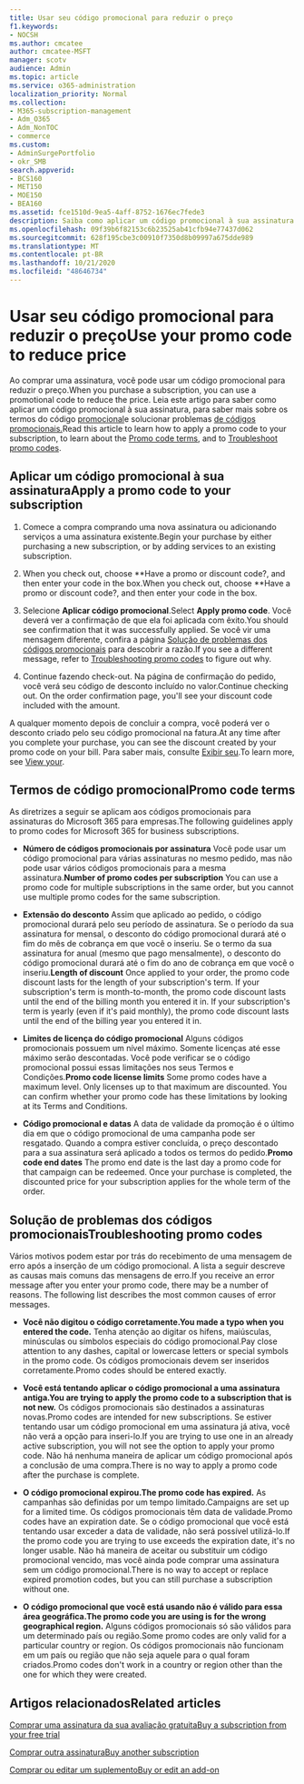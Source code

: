 ```yaml
---
title: Usar seu código promocional para reduzir o preço
f1.keywords:
- NOCSH
ms.author: cmcatee
author: cmcatee-MSFT
manager: scotv
audience: Admin
ms.topic: article
ms.service: o365-administration
localization_priority: Normal
ms.collection:
- M365-subscription-management
- Adm_O365
- Adm_NonTOC
- commerce
ms.custom:
- AdminSurgePortfolio
- okr_SMB
search.appverid:
- BCS160
- MET150
- MOE150
- BEA160
ms.assetid: fce1510d-9ea5-4aff-8752-1676ec7fede3
description: Saiba como aplicar um código promocional à sua assinatura do Microsoft 365 para reduzir o preço e como solucionar problemas de código promocional em caso de erro.
ms.openlocfilehash: 09f39b6f82153c6b23525ab41cfb94e77437d062
ms.sourcegitcommit: 628f195cbe3c00910f7350d8b09997a675dde989
ms.translationtype: MT
ms.contentlocale: pt-BR
ms.lasthandoff: 10/21/2020
ms.locfileid: "48646734"
---
```

# <a name="use-your-promo-code-to-reduce-price"></a><span data-ttu-id="cdad2-103">Usar seu código promocional para reduzir o preço</span><span class="sxs-lookup"><span data-stu-id="cdad2-103">Use your promo code to reduce price</span></span>

<span data-ttu-id="cdad2-104">Ao comprar uma assinatura, você pode usar um código promocional para reduzir o preço.</span><span class="sxs-lookup"><span data-stu-id="cdad2-104">When you purchase a subscription, you can use a promotional code to reduce the price.</span></span> <span data-ttu-id="cdad2-105">Leia este artigo para saber como aplicar um código promocional à sua assinatura, para saber mais sobre os termos do código [promocional](#promo-code-terms)e solucionar problemas [de códigos promocionais.](#troubleshooting-promo-codes)</span><span class="sxs-lookup"><span data-stu-id="cdad2-105">Read this article to learn how to apply a promo code to your subscription, to learn about the [Promo code terms](#promo-code-terms), and to [Troubleshoot promo codes](#troubleshooting-promo-codes).</span></span>
  
## <a name="apply-a-promo-code-to-your-subscription"></a><span data-ttu-id="cdad2-106">Aplicar um código promocional à sua assinatura</span><span class="sxs-lookup"><span data-stu-id="cdad2-106">Apply a promo code to your subscription</span></span>

1. <span data-ttu-id="cdad2-107">Comece a compra comprando uma nova assinatura ou adicionando serviços a uma assinatura existente.</span><span class="sxs-lookup"><span data-stu-id="cdad2-107">Begin your purchase by either purchasing a new subscription, or by adding services to an existing subscription.</span></span>
    
2. <span data-ttu-id="cdad2-108">When you check out, choose \*\*Have a promo or discount code?, and then enter your code in the box.</span><span class="sxs-lookup"><span data-stu-id="cdad2-108">When you check out, choose \*\*Have a promo or discount code?, and then enter your code in the box.</span></span> 
  
3. <span data-ttu-id="cdad2-109">Selecione **Aplicar código promocional**.</span><span class="sxs-lookup"><span data-stu-id="cdad2-109">Select **Apply promo code**.</span></span> <span data-ttu-id="cdad2-110">Você deverá ver a confirmação de que ela foi aplicada com êxito.</span><span class="sxs-lookup"><span data-stu-id="cdad2-110">You should see confirmation that it was successfully applied.</span></span> <span data-ttu-id="cdad2-111">Se você vir uma mensagem diferente, confira a página [Solução de problemas dos códigos promocionais](#troubleshooting-promo-codes) para descobrir a razão.</span><span class="sxs-lookup"><span data-stu-id="cdad2-111">If you see a different message, refer to [Troubleshooting promo codes](#troubleshooting-promo-codes) to figure out why.</span></span> 
    
4. <span data-ttu-id="cdad2-112">Continue fazendo check-out. Na página de confirmação do pedido, você verá seu código de desconto incluído no valor.</span><span class="sxs-lookup"><span data-stu-id="cdad2-112">Continue checking out. On the order confirmation page, you'll see your discount code included with the amount.</span></span> 
    
<span data-ttu-id="cdad2-113">A qualquer momento depois de concluir a compra, você poderá ver o desconto criado pelo seu código promocional na fatura.</span><span class="sxs-lookup"><span data-stu-id="cdad2-113">At any time after you complete your purchase, you can see the discount created by your promo code on your bill.</span></span> <span data-ttu-id="cdad2-114">Para saber mais, consulte [Exibir seu](billing-and-payments/view-your-bill-or-invoice.md).</span><span class="sxs-lookup"><span data-stu-id="cdad2-114">To learn more, see [View your](billing-and-payments/view-your-bill-or-invoice.md).</span></span>
  
## <a name="promo-code-terms"></a><span data-ttu-id="cdad2-115">Termos de código promocional</span><span class="sxs-lookup"><span data-stu-id="cdad2-115">Promo code terms</span></span>

<span data-ttu-id="cdad2-116">As diretrizes a seguir se aplicam aos códigos promocionais para assinaturas do Microsoft 365 para empresas.</span><span class="sxs-lookup"><span data-stu-id="cdad2-116">The following guidelines apply to promo codes for Microsoft 365 for business subscriptions.</span></span>
  
- <span data-ttu-id="cdad2-117">**Número de códigos promocionais por assinatura** Você pode usar um código promocional para várias assinaturas no mesmo pedido, mas não pode usar vários códigos promocionais para a mesma assinatura.</span><span class="sxs-lookup"><span data-stu-id="cdad2-117">**Number of promo codes per subscription** You can use a promo code for multiple subscriptions in the same order, but you cannot use multiple promo codes for the same subscription.</span></span> 
    
- <span data-ttu-id="cdad2-p104">**Extensão do desconto** Assim que aplicado ao pedido, o código promocional durará pelo seu período de assinatura. Se o período da sua assinatura for mensal, o desconto do código promocional durará até o fim do mês de cobrança em que você o inseriu. Se o termo da sua assinatura for anual (mesmo que pago mensalmente), o desconto do código promocional durará até o fim do ano de cobrança em que você o inseriu.</span><span class="sxs-lookup"><span data-stu-id="cdad2-p104">**Length of discount** Once applied to your order, the promo code discount lasts for the length of your subscription's term. If your subscription's term is month-to-month, the promo code discount lasts until the end of the billing month you entered it in. If your subscription's term is yearly (even if it's paid monthly), the promo code discount lasts until the end of the billing year you entered it in.</span></span> 
    
- <span data-ttu-id="cdad2-p105">**Limites de licença do código promocional** Alguns códigos promocionais possuem um nível máximo. Somente licenças até esse máximo serão descontadas. Você pode verificar se o código promocional possui essas limitações nos seus Termos e Condições.</span><span class="sxs-lookup"><span data-stu-id="cdad2-p105">**Promo code license limits** Some promo codes have a maximum level. Only licenses up to that maximum are discounted. You can confirm whether your promo code has these limitations by looking at its Terms and Conditions.</span></span> 
    
- <span data-ttu-id="cdad2-p106">**Código promocional e datas** A data de validade da promoção é o último dia em que o código promocional de uma campanha pode ser resgatado. Quando a compra estiver concluída, o preço descontado para a sua assinatura será aplicado a todos os termos do pedido.</span><span class="sxs-lookup"><span data-stu-id="cdad2-p106">**Promo code end dates** The promo end date is the last day a promo code for that campaign can be redeemed. Once your purchase is completed, the discounted price for your subscription applies for the whole term of the order.</span></span> 
    
## <a name="troubleshooting-promo-codes"></a><span data-ttu-id="cdad2-126">Solução de problemas dos códigos promocionais</span><span class="sxs-lookup"><span data-stu-id="cdad2-126">Troubleshooting promo codes</span></span>

<span data-ttu-id="cdad2-p107">Vários motivos podem estar por trás do recebimento de uma mensagem de erro após a inserção de um código promocional. A lista a seguir descreve as causas mais comuns das mensagens de erro.</span><span class="sxs-lookup"><span data-stu-id="cdad2-p107">If you receive an error message after you enter your promo code, there may be a number of reasons. The following list describes the most common causes of error messages.</span></span>
  
- <span data-ttu-id="cdad2-129">**Você não digitou o código corretamente.**</span><span class="sxs-lookup"><span data-stu-id="cdad2-129">**You made a typo when you entered the code.**</span></span> <span data-ttu-id="cdad2-130">Tenha atenção ao digitar os hifens, maiúsculas, minúsculas ou símbolos especiais do código promocional.</span><span class="sxs-lookup"><span data-stu-id="cdad2-130">Pay close attention to any dashes, capital or lowercase letters or special symbols in the promo code.</span></span> <span data-ttu-id="cdad2-131">Os códigos promocionais devem ser inseridos corretamente.</span><span class="sxs-lookup"><span data-stu-id="cdad2-131">Promo codes should be entered exactly.</span></span>
  
- <span data-ttu-id="cdad2-132">**Você está tentando aplicar o código promocional a uma assinatura antiga.**</span><span class="sxs-lookup"><span data-stu-id="cdad2-132">**You are trying to apply the promo code to a subscription that is not new.**</span></span> <span data-ttu-id="cdad2-133">Os códigos promocionais são destinados a assinaturas novas.</span><span class="sxs-lookup"><span data-stu-id="cdad2-133">Promo codes are intended for new subscriptions.</span></span> <span data-ttu-id="cdad2-134">Se estiver tentando usar um código promocional em uma assinatura já ativa, você não verá a opção para inseri-lo.</span><span class="sxs-lookup"><span data-stu-id="cdad2-134">If you are trying to use one in an already active subscription, you will not see the option to apply your promo code.</span></span> <span data-ttu-id="cdad2-135">Não há nenhuma maneira de aplicar um código promocional após a conclusão de uma compra.</span><span class="sxs-lookup"><span data-stu-id="cdad2-135">There is no way to apply a promo code after the purchase is complete.</span></span>
  
- <span data-ttu-id="cdad2-136">**O código promocional expirou.**</span><span class="sxs-lookup"><span data-stu-id="cdad2-136">**The promo code has expired.**</span></span> <span data-ttu-id="cdad2-137">As campanhas são definidas por um tempo limitado.</span><span class="sxs-lookup"><span data-stu-id="cdad2-137">Campaigns are set up for a limited time.</span></span> <span data-ttu-id="cdad2-138">Os códigos promocionais têm data de validade.</span><span class="sxs-lookup"><span data-stu-id="cdad2-138">Promo codes have an expiration date.</span></span> <span data-ttu-id="cdad2-139">Se o código promocional que você está tentando usar exceder a data de validade, não será possível utilizá-lo.</span><span class="sxs-lookup"><span data-stu-id="cdad2-139">If the promo code you are trying to use exceeds the expiration date, it's no longer usable.</span></span> <span data-ttu-id="cdad2-140">Não há maneira de aceitar ou substituir um código promocional vencido, mas você ainda pode comprar uma assinatura sem um código promocional.</span><span class="sxs-lookup"><span data-stu-id="cdad2-140">There is no way to accept or replace expired promotion codes, but you can still purchase a subscription without one.</span></span>
  
- <span data-ttu-id="cdad2-141">**O código promocional que você está usando não é válido para essa área geográfica.**</span><span class="sxs-lookup"><span data-stu-id="cdad2-141">**The promo code you are using is for the wrong geographical region.**</span></span> <span data-ttu-id="cdad2-142">Alguns códigos promocionais só são válidos para um determinado país ou região.</span><span class="sxs-lookup"><span data-stu-id="cdad2-142">Some promo codes are only valid for a particular country or region.</span></span> <span data-ttu-id="cdad2-143">Os códigos promocionais não funcionam em um país ou região que não seja aquele para o qual foram criados.</span><span class="sxs-lookup"><span data-stu-id="cdad2-143">Promo codes don't work in a country or region other than the one for which they were created.</span></span>
  
## <a name="related-articles"></a><span data-ttu-id="cdad2-144">Artigos relacionados</span><span class="sxs-lookup"><span data-stu-id="cdad2-144">Related articles</span></span>

[<span data-ttu-id="cdad2-145">Comprar uma assinatura da sua avaliação gratuita</span><span class="sxs-lookup"><span data-stu-id="cdad2-145">Buy a subscription from your free trial</span></span>](buy-a-subscription-from-your-free-trial.md)
  
[<span data-ttu-id="cdad2-146">Comprar outra assinatura</span><span class="sxs-lookup"><span data-stu-id="cdad2-146">Buy another subscription</span></span>](buy-another-subscription.md)
  
[<span data-ttu-id="cdad2-147">Comprar ou editar um suplemento</span><span class="sxs-lookup"><span data-stu-id="cdad2-147">Buy or edit an add-on</span></span>](buy-or-edit-an-add-on.md)